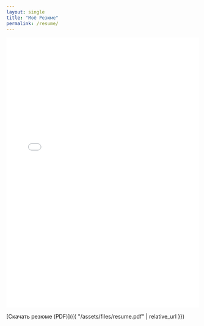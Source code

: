 ```yaml
---
layout: single
title: "Моё Резюме"
permalink: /resume/
---
```


<div style="position: relative; padding-bottom: 140%; height: 0; overflow: hidden;">
  <iframe 
    src="{{ '/assets/files/resume.pdf' | relative_url }}" 
    style="position: absolute; top:0; left: 0; width: 100%; height: 100%;" 
    frameborder="0">
  </iframe>
</div>

<canvas id="pdf-canvas"></canvas>
<script>
  const url = "{{ '/assets/files/resume.pdf' | relative_url }}";
  const canvas = document.getElementById('pdf-canvas');
  const ctx = canvas.getContext('2d');
  pdfjsLib.getDocument(url).promise.then(pdf => {
    pdf.getPage(1).then(page => {
      const viewport = page.getViewport({ scale: 1.5 });
      canvas.height = viewport.height;
      canvas.width = viewport.width;
      page.render({ canvasContext: ctx, viewport: viewport });
    });
  });
</script>

[Скачать резюме (PDF)]({{ "/assets/files/resume.pdf" | relative_url }})

<!-- Добавьте всё, что нужно: навыки, сертификаты, проекты -->
